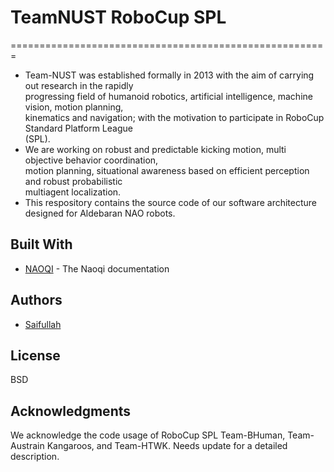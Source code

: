 # TeamNUST RoboCup SPL
=======================================================

* Team-NUST   was   established   formally   in   2013   with   the   aim   of   carrying   out   research   in   the   rapidly  
progressing   field   of   humanoid   robotics,   artificial   intelligence,   machine   vision,   motion   planning,  
kinematics   and   navigation;   with   the   motivation   to   participate   in   RoboCup   Standard   Platform   League  
(SPL).   
* We   are   working   on   robust   and   predictable   kicking   motion,   multi   objective   behavior   coordination,  
motion   planning,   situational   awareness   based   on   efficient   perception   and   robust   probabilistic  
multiagent   localization. 
* This respository contains the source code of our software architecture designed for Aldebaran NAO robots.

## Built With
* [NAOQI](http://doc.aldebaran.com/2-1) - The Naoqi documentation

## Authors
* <A href="mailto:saifullah3396@gmail.com">Saifullah</A>

## License
BSD

## Acknowledgments
We acknowledge the code usage of RoboCup SPL Team-BHuman, Team-Austrain Kangaroos, and Team-HTWK. Needs update for a detailed description.
